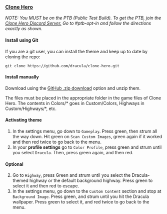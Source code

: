### [Clone Hero](https://clonehero.net)

*NOTE: You MUST be on the PTB (Public Test Build). To get the PTB, join the [Clone Hero Discord Server.](https://discord.gg/Hsn4Cgu) Go to #ptb-opt-in and follow the directions *exactly as shown*.*

#### Install using Git

If you are a git user, you can install the theme and keep up to date by cloning the repo:

    git clone https://github.com/dracula/clone-hero.git

#### Install manually

Download using the [GitHub .zip download](https://github.com/dracula/clone-hero/archive/master.zip) option and unzip them.

The files must be placed in the appropriate folder in the game files of Clone Hero. The contents in Colors/* goes in Custom/Colors, Highways in Custom/Highways/*, etc.

#### Activating theme

1. In the settings menu, go down to `Gameplay`. Press green, then strum all the way down. Hit green on `Scan Custom Images`, green again if it worked and then red twice to go back to the menu.
2. In your **profile settings** go to `Color Profile`, press green and strum until you select `Dracula`. Then, press green again, and then red.

#### Optional

2. Go to `Highway`, press Green and strum until you select the Dracula-themed highway or the default background highway. Press green to select it and then red to escape.
3. In the settings menu, go down to the `Custom Content` section and stop at `Background Image`. Press green, and strum until you hit the Dracula wallpaper. Press green to select it, and red twice to go back to the menu.

